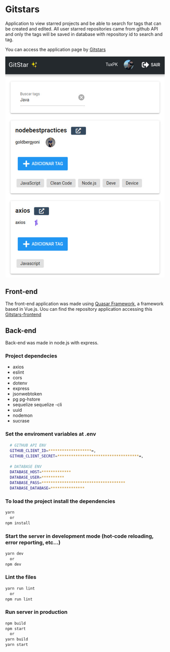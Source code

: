 # Gitstars

Application to view starred projects and be able to search for tags that can be created and edited. All user starred repositories came from github API and only the tags will be saved in database with repository id to search and tag.

You can access the application page by [Gitstars](https://gitstar-five.vercel.app/)

<img src="screenshots/tag-search.jpeg" />

## Front-end

The front-end application was made using [Quasar Framework](https://quasar.dev/), a framework based in Vue.js. Uou can find the repository application accessing this [Gitstars-frontend](https://github.com/TuxPK/Gitstars-frontend)

## Back-end

Back-end was made in node.js with express.

### Project dependecies

* axios
* eslint
* cors
* dotenv
* express
* jsonwebtoken
* pg pg-hstore
* sequelize sequelize -cli
* uuid
* nodemon
* sucrase

### Set the enviroment variables at .env
```bash
  # GITHUB API ENV
  GITHUB_CLIENT_ID=*******************=,
  GITHUB_CLIENT_SECRET=************************************=,

  # DATABASE ENV
  DATABASE_HOST=*************
  DATABASE_USER=**********
  DATABASE_PASS=*************************************
  DATABASE_DATABASE=***************
```

### To load the project install the dependencies
```bash
yarn 
  or 
npm install
```

### Start the server in development mode (hot-code reloading, error reporting, etc...)
```bash
yarn dev 
  or 
npm dev
```

### Lint the files
```bash
yarn run lint
  or
npm run lint
```

### Run server in production
```bash
npm build
npm start
  or 
yarn build
yarn start
```